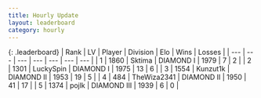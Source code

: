 ```yaml
---
title: Hourly Update
layout: leaderboard
category: hourly
---
```


{: .leaderboard}
| Rank | LV | Player | Division | Elo | Wins | Losses |
| --- | --- | --- | --- | --- | --- | --- |
| <span data-change="0">1</span> | 1860 | <span title="ID: 353063">Sktima</span> | DIAMOND I | <span data-change="0">1979</span> | <span data-change="0">7</span> | <span data-change="0">2</span> |
| <span data-change="0">2</span> | 1301 | <span title="ID: 498412">LuckySpin</span> | DIAMOND I | <span data-change="0">1975</span> | <span data-change="0">13</span> | <span data-change="0">6</span> |
| <span data-change="0">3</span> | 1554 | <span title="ID: 392407">Kunzut1k</span> | DIAMOND II | <span data-change="0">1953</span> | <span data-change="0">19</span> | <span data-change="0">5</span> |
| <span data-change="0">4</span> | 484 | <span title="ID: 178216">TheWiza2341</span> | DIAMOND II | <span data-change="0">1950</span> | <span data-change="0">41</span> | <span data-change="0">17</span> |
| <span data-change="0">5</span> | 1374 | <span title="ID: 4783">pojlk</span> | DIAMOND III | <span data-change="0">1939</span> | <span data-change="0">6</span> | <span data-change="0">0</span> |